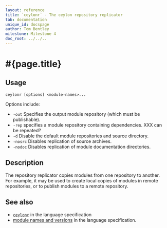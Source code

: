 ```yaml
---
layout: reference
title: `ceylonr` - The ceylon repository replicator
tab: documentation
unique_id: docspage
author: Tom Bentley
milestone: Milestone 4
doc_root: ../../..
---
```


# #{page.title}

## Usage 

<!-- lang: none -->
    ceylonr [options] <module-names>...

Options include:

* `-out` Specifies the output module repository (which must be publishable).
* `-rep` specifies a module repository containing dependencies. XXX can be repeated?
* `-d` Disable the default module repositories and source directory.
* `-nosrc` Disables replication of source archives.
* `-nodoc` Disables replication of module documentation directories.

## Description

The repository replicator copies modules from one repository to another. 
For example, it may be used to create local copies of modules in remote 
repositories, or to publish modules to a remote repository.

## See also

* [`ceylonr`](#{page.doc_root}/#{site.urls.spec_relative}#therepositoryreplicator) in the language specification
* [module names and versions](#{page.doc_root}/#{site.urls.spec_relative}#modulenamesandversionidentifiers) in the language specification.

